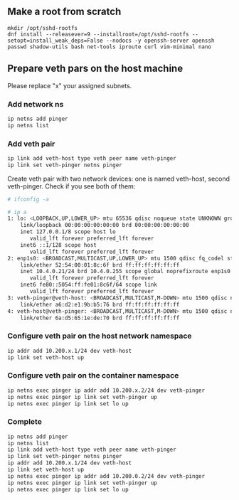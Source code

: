 ## Make a root from scratch

```
mkdir /opt/sshd-rootfs
dnf install --releasever=9 --installroot=/opt/sshd-rootfs --setopt=install_weak_deps=False --nodocs -y openssh-server openssh passwd shadow-utils bash net-tools iproute curl vim-minimal nano
```

## Prepare veth pars on the host machine

Please replace "x" your assigned subnets.

### Add network ns

```bash
ip netns add pinger
ip netns list
```

### Add veth pair


```bash
ip link add veth-host type veth peer name veth-pinger
ip link set veth-pinger netns pinger
```

Create veth pair with two network devices: one is named veth-host, second veth-pinger. Check if you see both of them:

```bash
# ifconfig -a

# ip a
1: lo: <LOOPBACK,UP,LOWER_UP> mtu 65536 qdisc noqueue state UNKNOWN group default qlen 1000
    link/loopback 00:00:00:00:00:00 brd 00:00:00:00:00:00
    inet 127.0.0.1/8 scope host lo
       valid_lft forever preferred_lft forever
    inet6 ::1/128 scope host 
       valid_lft forever preferred_lft forever
2: enp1s0: <BROADCAST,MULTICAST,UP,LOWER_UP> mtu 1500 qdisc fq_codel state UP group default qlen 1000
    link/ether 52:54:00:01:8c:6f brd ff:ff:ff:ff:ff:ff
    inet 10.4.0.21/24 brd 10.4.0.255 scope global noprefixroute enp1s0
       valid_lft forever preferred_lft forever
    inet6 fe80::5054:ff:fe01:8c6f/64 scope link 
       valid_lft forever preferred_lft forever
3: veth-pinger@veth-host: <BROADCAST,MULTICAST,M-DOWN> mtu 1500 qdisc noop state DOWN group default qlen 1000
    link/ether a6:d2:e1:9b:b5:76 brd ff:ff:ff:ff:ff:ff
4: veth-host@veth-pinger: <BROADCAST,MULTICAST,M-DOWN> mtu 1500 qdisc noop state DOWN group default qlen 1000
    link/ether 6a:d5:65:1e:de:70 brd ff:ff:ff:ff:ff:ff
```

### Configure veth pair on the host network namespace

```bash
ip addr add 10.200.x.1/24 dev veth-host
ip link set veth-host up
```


### Configure veth pair on the container namespace


```bash
ip netns exec pinger ip addr add 10.200.x.2/24 dev veth-pinger
ip netns exec pinger ip link set veth-pinger up
ip netns exec pinger ip link set lo up
```


### Complete
```bash
ip netns add pinger
ip netns list
ip link add veth-host type veth peer name veth-pinger
ip link set veth-pinger netns pinger
ip addr add 10.200.x.1/24 dev veth-host
ip link set veth-host up
ip netns exec pinger ip addr add 10.200.0.2/24 dev veth-pinger
ip netns exec pinger ip link set veth-pinger up
ip netns exec pinger ip link set lo up
```
